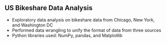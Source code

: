## US Bikeshare Data Analysis
- Exploratory data analysis on bikeshare data from Chicago, New York, and Washington DC
- Performed data wrangling to unify the format of data from three sources
- Python libraries used: NumPy, pandas, and Matplotlib

